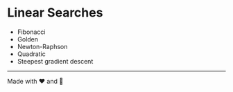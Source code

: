 # Linear Searches

- Fibonacci
- Golden
- Newton-Raphson
- Quadratic
- Steepest gradient descent

---
Made with ❤️ and 🤒
